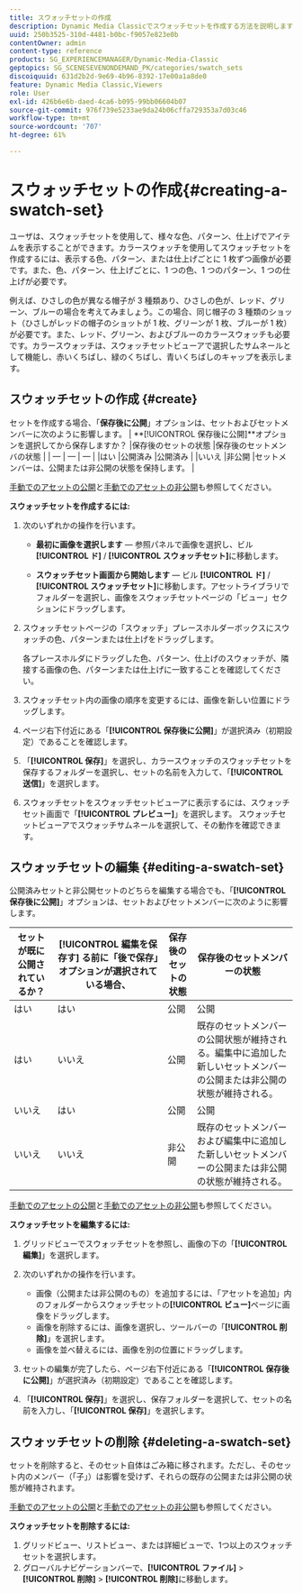 ```yaml
---
title: スウォッチセットの作成
description: Dynamic Media Classicでスウォッチセットを作成する方法を説明します。
uuid: 250b3525-310d-4481-b0bc-f9057e823e0b
contentOwner: admin
content-type: reference
products: SG_EXPERIENCEMANAGER/Dynamic-Media-Classic
geptopics: SG_SCENESEVENONDEMAND_PK/categories/swatch_sets
discoiquuid: 631d2b2d-9e69-4b96-8392-17e00a1a8de0
feature: Dynamic Media Classic,Viewers
role: User
exl-id: 426b6e6b-daed-4ca6-b095-99bb06604b07
source-git-commit: 976f739e5233ae9da24b06cffa729353a7d03c46
workflow-type: tm+mt
source-wordcount: '707'
ht-degree: 61%

---
```


# スウォッチセットの作成{#creating-a-swatch-set}

ユーザは、スウォッチセットを使用して、様々な色、パターン、仕上げでアイテムを表示することができます。カラースウォッチを使用してスウォッチセットを作成するには、表示する色、パターン、または仕上げごとに 1 枚ずつ画像が必要です。また、色、パターン、仕上げごとに、1 つの色、1 つのパターン、1 つの仕上げが必要です。

例えば、ひさしの色が異なる帽子が 3 種類あり、ひさしの色が、レッド、グリーン、ブルーの場合を考えてみましょう。この場合、同じ帽子の 3 種類のショット（ひさしがレッドの帽子のショットが 1 枚、グリーンが 1 枚、ブルーが 1 枚）が必要です。また、レッド、グリーン、およびブルーのカラースウォッチも必要です。カラースウォッチは、スウォッチセットビューアで選択したサムネールとして機能し、赤いくちばし、緑のくちばし、青いくちばしのキャップを表示します。

## スウォッチセットの作成 {#create}

セットを作成する場合、「**保存後に公開**」オプションは、セットおよびセットメンバーに次のように影響します。
| **[!UICONTROL 保存後に公開]**オプションを選択してから保存しますか？ |保存後のセットの状態 |保存後のセットメンバの状態 |
| — | — | — |
|はい |公開済み |公開済み |
|いいえ |非公開 |セットメンバーは、公開または非公開の状態を保持します。 |

[手動でのアセットの公開](publishing-files.md#manually_publishing_assets)と[手動でのアセットの非公開](publishing-files.md#manually_unpublishing_assets)も参照してください。

**スウォッチセットを作成するには:**

1. 次のいずれかの操作を行います。

   * **最初に画像を選択します**  — 参照パネルで画像を選択し、ビル **[!UICONTROL ド]** / **[!UICONTROL スウォッチセット]**&#x200B;に移動します。

   * **スウォッチセット画面から開始します**  — ビル **[!UICONTROL ド]** / **[!UICONTROL スウォッチセット]**&#x200B;に移動します。アセットライブラリでフォルダーを選択し、画像をスウォッチセットページの「ビュー」セクションにドラッグします。

1. スウォッチセットページの「スウォッチ」プレースホルダーボックスにスウォッチの色、パターンまたは仕上げをドラッグします。

   各プレースホルダにドラッグした色、パターン、仕上げのスウォッチが、隣接する画像の色、パターンまたは仕上げに一致することを確認してください。

1. スウォッチセット内の画像の順序を変更するには、画像を新しい位置にドラッグします。
1. ページ右下付近にある「**[!UICONTROL 保存後に公開]**」が選択済み（初期設定）であることを確認します。
1. 「**[!UICONTROL 保存]**」を選択し、カラースウォッチのスウォッチセットを保存するフォルダーを選択し、セットの名前を入力して、「**[!UICONTROL 送信]**」を選択します。
1. スウォッチセットをスウォッチセットビューアに表示するには、スウォッチセット画面で「**[!UICONTROL プレビュー]**」を選択します。 スウォッチセットビューアでスウォッチサムネールを選択して、その動作を確認できます。

## スウォッチセットの編集 {#editing-a-swatch-set}

公開済みセットと非公開セットのどちらを編集する場合でも、「**[!UICONTROL 保存後に公開]**」オプションは、セットおよびセットメンバーに次のように影響します。

| セットが既に公開されているか？ | **[!UICONTROL 編集を保存す]** る前に「後で保存」オプションが選択されている場合、 | 保存後のセットの状態 | 保存後のセットメンバーの状態 |
|--- |--- |--- |--- |
| はい | はい | 公開 | 公開 |
| はい | いいえ | 公開 | 既存のセットメンバーの公開状態が維持される。編集中に追加した新しいセットメンバーの公開または非公開の状態が維持される。 |
| いいえ | はい | 公開 | 公開 |
| いいえ | いいえ | 非公開 | 既存のセットメンバーおよび編集中に追加した新しいセットメンバーの公開または非公開の状態が維持される。 |

[手動でのアセットの公開](publishing-files.md#manually_publishing_assets)と[手動でのアセットの非公開](publishing-files.md#manually_unpublishing_assets)も参照してください。

**スウォッチセットを編集するには:**

1. グリッドビューでスウォッチセットを参照し、画像の下の「**[!UICONTROL 編集]**」を選択します。
1. 次のいずれかの操作を行います。

   * 画像（公開または非公開のもの）を追加するには、「アセットを追加」内のフォルダーからスウォッチセットの&#x200B;**[!UICONTROL ビュー]**&#x200B;ページに画像をドラッグします。
   * 画像を削除するには、画像を選択し、ツールバーの「**[!UICONTROL 削除]**」を選択します。
   * 画像を並べ替えるには、画像を別の位置にドラッグします。

1. セットの編集が完了したら、ページ右下付近にある「**[!UICONTROL 保存後に公開]**」が選択済み（初期設定）であることを確認します。
1. 「**[!UICONTROL 保存]**」を選択し、保存フォルダーを選択して、セットの名前を入力し、「**[!UICONTROL 保存]**」を選択します。

## スウォッチセットの削除 {#deleting-a-swatch-set}

セットを削除すると、そのセット自体はごみ箱に移されます。ただし、そのセット内のメンバー（「子」）は影響を受けず、それらの既存の公開または非公開の状態が維持されます。

[手動でのアセットの公開](publishing-files.md#manually_publishing_assets)と[手動でのアセットの非公開](publishing-files.md#manually_unpublishing_assets)も参照してください。

**スウォッチセットを削除するには:**

1. グリッドビュー、リストビュー、または詳細ビューで、1つ以上のスウォッチセットを選択します。
1. グローバルナビゲーションバーで、**[!UICONTROL ファイル]** > **[!UICONTROL 削除]** > **[!UICONTROL 削除]**&#x200B;に移動します。
